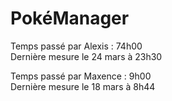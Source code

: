 # PokéManager

Temps passé par Alexis : 74h00
<br>
Dernière mesure le 24 mars à 23h30

Temps passé par Maxence : 9h00
<br>
Dernière mesure le 18 mars à 8h44
